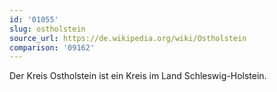 ```yaml
---
id: '01055'
slug: ostholstein
source_url: https://de.wikipedia.org/wiki/Ostholstein
comparison: '09162'
---
```


Der Kreis Ostholstein ist ein Kreis im Land Schleswig-Holstein.
